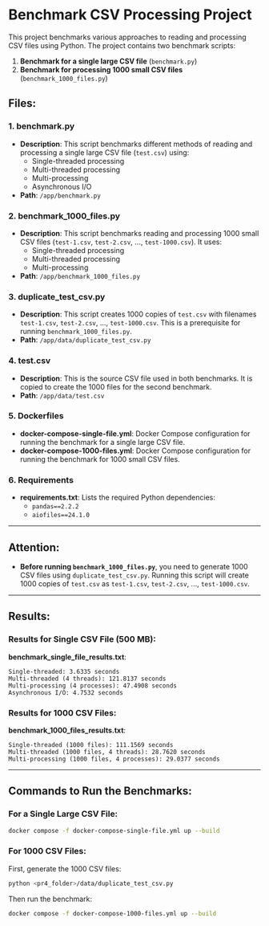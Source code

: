 
# Benchmark CSV Processing Project

This project benchmarks various approaches to reading and processing CSV files using Python. The project contains two benchmark scripts:

1. **Benchmark for a single large CSV file** (`benchmark.py`)
2. **Benchmark for processing 1000 small CSV files** (`benchmark_1000_files.py`)

## Files:

### 1. **benchmark.py**
   - **Description**: This script benchmarks different methods of reading and processing a single large CSV file (`test.csv`) using:
     - Single-threaded processing
     - Multi-threaded processing
     - Multi-processing
     - Asynchronous I/O
   - **Path**: `/app/benchmark.py`

### 2. **benchmark_1000_files.py**
   - **Description**: This script benchmarks reading and processing 1000 small CSV files (`test-1.csv`, `test-2.csv`, ..., `test-1000.csv`). It uses:
     - Single-threaded processing
     - Multi-threaded processing
     - Multi-processing
   - **Path**: `/app/benchmark_1000_files.py`

### 3. **duplicate_test_csv.py**
   - **Description**: This script creates 1000 copies of `test.csv` with filenames `test-1.csv`, `test-2.csv`, ..., `test-1000.csv`. This is a prerequisite for running `benchmark_1000_files.py`.
   - **Path**: `/app/data/duplicate_test_csv.py`

### 4. **test.csv**
   - **Description**: This is the source CSV file used in both benchmarks. It is copied to create the 1000 files for the second benchmark.
   - **Path**: `/app/data/test.csv`

### 5. **Dockerfiles**
   - **docker-compose-single-file.yml**: Docker Compose configuration for running the benchmark for a single large CSV file.
   - **docker-compose-1000-files.yml**: Docker Compose configuration for running the benchmark for 1000 small CSV files.

### 6. **Requirements**
   - **requirements.txt**: Lists the required Python dependencies:
     - `pandas==2.2.2`
     - `aiofiles==24.1.0`

---

## Attention:
- **Before running `benchmark_1000_files.py`**, you need to generate 1000 CSV files using `duplicate_test_csv.py`. Running this script will create 1000 copies of `test.csv` as `test-1.csv`, `test-2.csv`, ..., `test-1000.csv`.

---

## Results:

### Results for Single CSV File (500 MB):
**benchmark_single_file_results.txt**:

```
Single-threaded: 3.6335 seconds
Multi-threaded (4 threads): 121.8137 seconds
Multi-processing (4 processes): 47.4908 seconds
Asynchronous I/O: 4.7532 seconds
```

### Results for 1000 CSV Files:
**benchmark_1000_files_results.txt**:

```
Single-threaded (1000 files): 111.1569 seconds
Multi-threaded (1000 files, 4 threads): 28.7620 seconds
Multi-processing (1000 files, 4 processes): 29.0377 seconds
```

---

## Commands to Run the Benchmarks:

### For a Single Large CSV File:
```bash
docker compose -f docker-compose-single-file.yml up --build
```

### For 1000 CSV Files:
First, generate the 1000 CSV files:
```bash
python <pr4_folder>/data/duplicate_test_csv.py
```

Then run the benchmark:
```bash
docker compose -f docker-compose-1000-files.yml up --build
```
